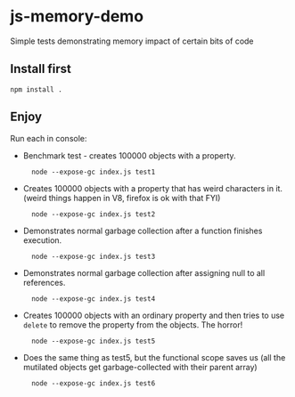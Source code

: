 js-memory-demo
==============

Simple tests demonstrating memory impact of certain bits of code

## Install first

    npm install .
    
## Enjoy
Run each in console:


    
- Benchmark test - creates 100000 objects with a property.
    
        node --expose-gc index.js test1
    
- Creates 100000 objects with a property that has weird characters in it. (weird things happen in V8, firefox is ok with that FYI)
    
        node --expose-gc index.js test2
    
- Demonstrates normal garbage collection after a function finishes execution.
    
        node --expose-gc index.js test3
    
- Demonstrates normal garbage collection after assigning null to all references.
    
        node --expose-gc index.js test4
    
- Creates 100000 objects with an ordinary property and then tries to use `delete` to remove the property from the objects. The horror!
    
        node --expose-gc index.js test5
    
- Does the same thing as test5, but the functional scope saves us (all the mutilated objects get garbage-collected with their parent array)

        node --expose-gc index.js test6
    
